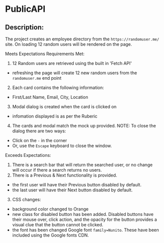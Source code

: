 # PublicAPI

## Description:

The project creates an employee directory from the `https://randomuser.me/` site.
On loading 12 random users will be rendered on the page.

Meets Expectations Requirements Met:

1. 12 Random users are retrieved using the built in 'Fetch API'

- refreshing the page will create 12 new random users from the `randomuser.me` end point

2. Each card contains the following information:

- First/Last Name, Email, City, Location

3. Modal dialog is created when the card is clicked on

- infomation displayed is as per the Ruberic

4. The cards and modal match the mock up provided.
   NOTE: To close the dialog there are two ways:

- Click on the `-` in the corner
- Or, use the `Escape` keyboard to close the window.

Exceeds Expectations:

1. There is a search bar that will return the searched user, or no change will occur
   if there a search returns no users.
2. There is a Previous & Next functionality is provided.

- the first user will have their Previous button disabled by default.
- the last user will have their Next button disabled by default.

3. CSS changes:

- background color changed to Orange
- new class for disabled button has been added. Disabled buttons have their mouse over,
  click action, and the opacity for the button provides a visual clue that the button cannot be clicked.
- the font has been changed Google font `family=Nunito`. These have been included using the Google fonts CDN.
